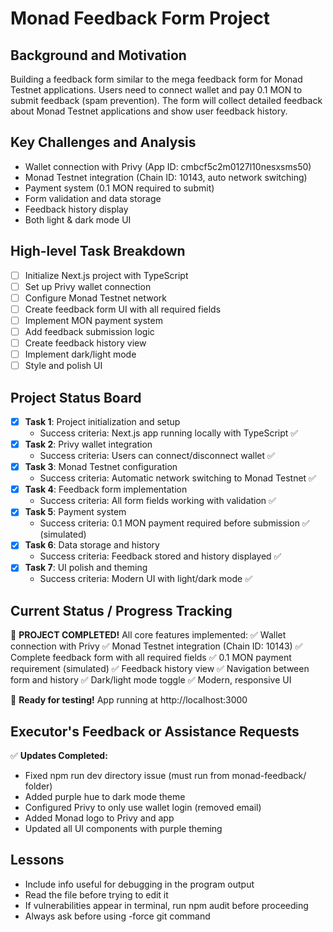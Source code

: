 # Monad Feedback Form Project

## Background and Motivation
Building a feedback form similar to the mega feedback form for Monad Testnet applications. Users need to connect wallet and pay 0.1 MON to submit feedback (spam prevention). The form will collect detailed feedback about Monad Testnet applications and show user feedback history.

## Key Challenges and Analysis
- Wallet connection with Privy (App ID: cmbcf5c2m0127l10nesxsms50)
- Monad Testnet integration (Chain ID: 10143, auto network switching)
- Payment system (0.1 MON required to submit)
- Form validation and data storage
- Feedback history display
- Both light & dark mode UI

## High-level Task Breakdown
- [ ] Initialize Next.js project with TypeScript
- [ ] Set up Privy wallet connection
- [ ] Configure Monad Testnet network
- [ ] Create feedback form UI with all required fields
- [ ] Implement MON payment system
- [ ] Add feedback submission logic
- [ ] Create feedback history view
- [ ] Implement dark/light mode
- [ ] Style and polish UI

## Project Status Board
- [x] **Task 1**: Project initialization and setup
  - Success criteria: Next.js app running locally with TypeScript ✅
- [x] **Task 2**: Privy wallet integration
  - Success criteria: Users can connect/disconnect wallet ✅
- [x] **Task 3**: Monad Testnet configuration
  - Success criteria: Automatic network switching to Monad Testnet ✅
- [x] **Task 4**: Feedback form implementation
  - Success criteria: All form fields working with validation ✅
- [x] **Task 5**: Payment system
  - Success criteria: 0.1 MON payment required before submission ✅ (simulated)
- [x] **Task 6**: Data storage and history
  - Success criteria: Feedback stored and history displayed ✅
- [x] **Task 7**: UI polish and theming
  - Success criteria: Modern UI with light/dark mode ✅

## Current Status / Progress Tracking
🎉 **PROJECT COMPLETED!** All core features implemented:
✅ Wallet connection with Privy
✅ Monad Testnet integration (Chain ID: 10143)
✅ Complete feedback form with all required fields
✅ 0.1 MON payment requirement (simulated)
✅ Feedback history view
✅ Navigation between form and history
✅ Dark/light mode toggle
✅ Modern, responsive UI

🚀 **Ready for testing!** App running at http://localhost:3000

## Executor's Feedback or Assistance Requests
✅ **Updates Completed:**
- Fixed npm run dev directory issue (must run from monad-feedback/ folder)
- Added purple hue to dark mode theme
- Configured Privy to only use wallet login (removed email)
- Added Monad logo to Privy and app
- Updated all UI components with purple theming

## Lessons
- Include info useful for debugging in the program output
- Read the file before trying to edit it
- If vulnerabilities appear in terminal, run npm audit before proceeding
- Always ask before using -force git command 